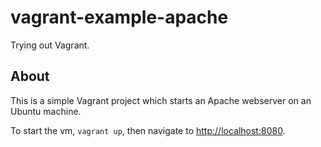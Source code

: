 vagrant-example-apache
======================

Trying out Vagrant.

## About

This is a simple Vagrant project which starts an Apache webserver on an Ubuntu machine.

To start the vm, ```vagrant up```, then navigate to [http://localhost:8080](http://localhost:8080).
